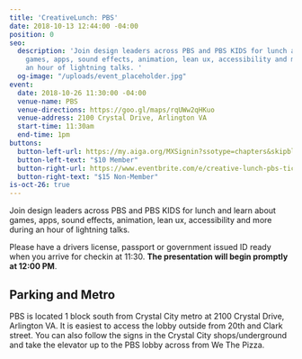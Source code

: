```yaml
---
title: 'CreativeLunch: PBS'
date: 2018-10-13 12:44:00 -04:00
position: 0
seo:
  description: 'Join design leaders across PBS and PBS KIDS for lunch and learn about
    games, apps, sound effects, animation, lean ux, accessibility and more during
    an hour of lightning talks. '
  og-image: "/uploads/event_placeholder.jpg"
event:
  date: 2018-10-26 11:30:00 -04:00
  venue-name: PBS
  venue-directions: https://goo.gl/maps/rqUWw2qHKuo
  venue-address: 2100 Crystal Drive, Arlington VA
  start-time: 11:30am
  end-time: 1pm
buttons:
  button-left-url: https://my.aiga.org/MXSignin?ssotype=chapters&skipblacklist&returnurl=https%3A%2F%2Fdc.aiga.org%2F%3Fpost_type%3Dikit_event%26p%3D280292%26redirect_source%3Deventbrite_register
  button-left-text: "$10 Member"
  button-right-url: https://www.eventbrite.com/e/creative-lunch-pbs-tickets-51328782771
  button-right-text: "$15 Non-Member"
is-oct-26: true
---
```


Join design leaders across PBS and PBS KIDS for lunch and learn about games, apps, sound effects, animation, lean ux, accessibility and more during an hour of lightning talks. 

Please have a drivers license, passport or government issued ID ready when you arrive for checkin at 11:30.  **The presentation will begin promptly at 12:00 PM**.

## Parking and Metro
PBS is located 1 block south from Crystal City metro at 2100 Crystal Drive, Arlington VA. It is easiest to access the lobby outside from 20th and Clark street. You can also follow the signs in the Crystal City shops/underground and take the elevator up to the PBS lobby across from We The Pizza.
